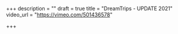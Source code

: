 +++
description = ""
draft = true
title = "DreamTrips - UPDATE 2021"
video_url = "https://vimeo.com/501436578"

+++
